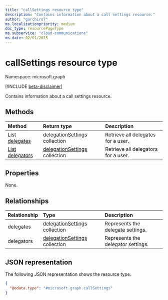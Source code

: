 ```yaml
---
title: "callSettings resource type"
description: "Contains information about a call settings resource."
author: "garchiro7"
ms.localizationpriority: medium
doc_type: resourcePageType
ms.subservice: "cloud-communications"
ms.date: 02/01/2025
---
```


# callSettings resource type

Namespace: microsoft.graph

[!INCLUDE [beta-disclaimer](../../includes/beta-disclaimer.md)]

Contains information about a call settings resource.

## Methods
|Method|Return type|Description|
|:---|:---|:---|
|[List delegates](../api/callsettings-list-delegates.md)|[delegationSettings](../resources/delegationsettings.md) collection|Retrieve all delegates for a user.    |
|[List delegators](../api/callsettings-list-delegators.md)|[delegationSettings](../resources/delegationsettings.md) collection|Retrieve all delegators for a user. |

## Properties
None.

## Relationships
|Relationship|Type|Description|
|:---|:---|:---|
|delegates|[delegationSettings](../resources/delegationsettings.md) collection|Represents the delegate settings.|
|delegators|[delegationSettings](../resources/delegationsettings.md) collection|Represents the delegator settings.|

## JSON representation
The following JSON representation shows the resource type.
<!-- {
  "blockType": "resource",
  "@odata.type": "microsoft.graph.callSettings"
  "openType": false
}
-->
``` json
{
  "@odata.type": "#microsoft.graph.callSettings"
}
```
